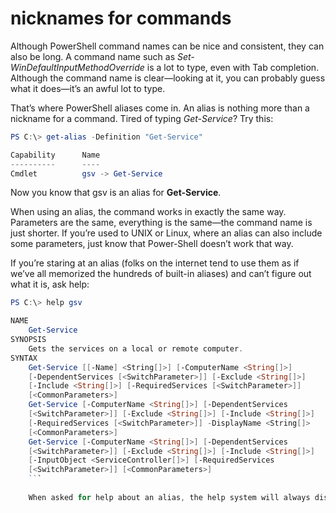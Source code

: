  # nicknames for commands
Although PowerShell command names can be nice and consistent, they can also be long. A command name such as *Set-WinDefaultInputMethodOverride* is a lot to type, even with Tab completion. Although the command name is clear—looking at it, you can probably guess what it does—it’s an awful lot to type.

That’s where PowerShell aliases come in. An alias is nothing more than a nickname for a command. Tired of typing *Get-Service*? Try this:

```powershell
PS C:\> get-alias -Definition "Get-Service"

Capability      Name
----------      ----
Cmdlet          gsv -> Get-Service
```
Now you know that gsv is an alias for **Get-Service**.

When using an alias, the command works in exactly the same way. Parameters are the same, everything is the same—the command name is just shorter. If you’re used to UNIX or Linux, where an alias can also include some parameters, just know that Power-Shell doesn’t work that way.

If you’re staring at an alias (folks on the internet tend to use them as if we’ve all memorized the hundreds of built-in aliases) and can’t figure out what it is, ask help:
```powershell
PS C:\> help gsv

NAME
    Get-Service
SYNOPSIS
    Gets the services on a local or remote computer.
SYNTAX
    Get-Service [[-Name] <String[]>] [-ComputerName <String[]>]
    [-DependentServices [<SwitchParameter>]] [-Exclude <String[]>]
    [-Include <String[]>] [-RequiredServices [<SwitchParameter>]]
    [<CommonParameters>]
    Get-Service [-ComputerName <String[]>] [-DependentServices
    [<SwitchParameter>]] [-Exclude <String[]>] [-Include <String[]>]
    [-RequiredServices [<SwitchParameter>]] -DisplayName <String[]>
    [<CommonParameters>]
    Get-Service [-ComputerName <String[]>] [-DependentServices
    [<SwitchParameter>]] [-Exclude <String[]>] [-Include <String[]>]
    [-InputObject <ServiceController[]>] [-RequiredServices
    [<SwitchParameter>]] [<CommonParameters>]
    ```
    
    When asked for help about an alias, the help system will always display the help for the full command, which includes the command’s complete name.
    
    
    
